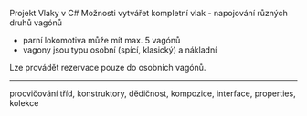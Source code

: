 Projekt Vlaky v C#
Možnosti vytvářet kompletní vlak - napojování různých druhů vagónů
- parní lokomotiva může mít max. 5 vagónů
- vagony jsou typu osobní (spící, klasický) a nákladní

Lze provádět rezervace pouze do osobních vagónů.

******
procvičování tříd, konstruktory, dědičnost, kompozice, interface, properties, kolekce
